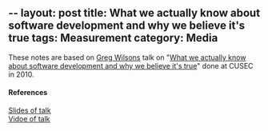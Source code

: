 --
layout: post
title: What we actually know about software development and why we believe it's true
tags: Measurement
category: Media
---

These notes are based on [Greg Wilsons](https://twitter.com/gvwilson) talk on "[What we actually know about software development and why we believe it's true](https://vimeo.com/9270320)" done at CUSEC in 2010.  

#### References

[Slides of talk](http://www.slideshare.net/gvwilson/bits-of-evidence-2338367)  
[Vidoe of talk](https://vimeo.com/9270320)
